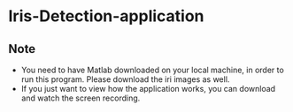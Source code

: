 # Iris-Detection-application

## Note
* You need to have Matlab downloaded on your local machine, in order to run this program. Please download the iri images as well.
* If you just want to view how the application works, you can download and watch the screen recording.
